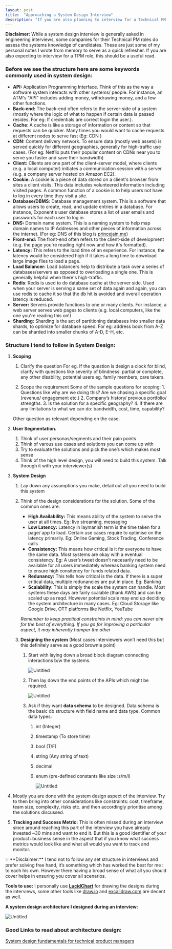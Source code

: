 ```yaml
---
layout: post
title:  "Approaching a System Design Interview"
description: "If you are also planning to interview for a Technical PM role, this should be a useful read on the things you need to keep in mind"
---
```


**Disclaimer:** While a system design interview is generally asked in engineering interviews, some companies for their Technical PM roles do assess the systems knowledge of candidates. These are just some of my personal notes I wrote from memory to serve as a quick refresher.
If you are also expecting to interview for a TPM role, this should be a useful read.

### Before we see the structure here are some keywords commonly used in system design:

-   **API:** Application Programming Interface. Think of this as the way a software system interacts with other systems/ people. For instance, an ATM's "API" includes adding money, withdrawing money, and a few other functions.
-   **Back-end:** The back-end often refers to the server-side of a system (mostly where the logic of what to happen if certain data is passed resides. For eg: If credentials are correct login the user.).
-   **Cache**: A cache is like a storage of information or content so that requests can be quicker. Many times you would want to cache requests at different nodes to serve fast (Eg: CDN )
-   **CDN:** Content delivery network. To ensure data (mostly web assets) is served quickly for different geographies, generally for high-traffic use cases. (For eg: Netflix puts their popular content on CDNs near you to serve you faster and save their bandwidth)
-   **Client:** Clients are one part of the client-server model, where clients (e.g. a local computer) initiates a communication session with a server (e.g. a company server hosted on Amazon EC2).
-   **Cookie:** A cookie is a piece of data stored on a client's browser from sites a client visits. This data includes volunteered information including visited pages. A common function of a cookie is to help users not have to log in every time they visit a site.
-   **Database/DBMS**: Database management system. This is a software that allows users to create, read, and update entries in a database. For instance, Exponent's user database stores a list of user emails and passwords for each user to log in.
-   **DNS:** Domain name system. This is a naming system to help map domain names to IP Addresses and other pieces of information across the internet. (For eg: DNS of this blog is [princejain.me](http://princejain.me))
-   **Front-end:** The front-end often refers to the client-side of development (e.g. the page you're reading right now and how it's formatted).
-   **Latency:** This refers to the load time of an experience. For instance, the latency would be considered high if it takes a long time to download large image files to load a page.
-   **Load Balancer:** Load balancers help to distribute a task over a series of databases/servers as opposed to overloading a single one. This is generally helpful when there's high-traffic.
-   **Redis**: Redis is used to do database cache at the server side. Used when your server is serving a same set of data again and again, you can use redis to cache it so that the db hit is avoided and overall operation latency is reduced.
-   **Server:** Servers provide functions to one or many clients. For instance, a web server serves web pages to clients (e.g. local computers, like the one you're reading this on!)
-   **Sharding:** Sharding is the act of partitioning databases into smaller data shards, to optimize for database speed. For eg: address book from A-Z can be sharded into smaller chunks of A-D, E-H, etc.

### Structure I tend to follow in System Design:

1.  **Scoping**

    1.  Clarify the question
        For eg. If the question is design a clock for blind, clarify with questions like severity of blindness: partial or complete, any other disability, potential users eg. family members, care takers.

    2.  Scope the requirement
        Some of the sample questions for scoping:
            1. Questions like why are we doing this? Are we chasing a specific goal (revenue/ engagement etc.)
            2. Company’s history/ previous portfolio/ strengths.
            3. Is the solution for a specific geography?
            4. If there are any limitations to what we can do: bandwidth, cost, time, capability?

    Other question as relevant depending on the case.


2.  **User Segmentation.**

    1.  Think of user personas/segments and their pain points
    2.  Think of varous use cases and solutions you can come up with
    3.  Try to evaluate the solutions and pick the one’s which makes most sense
    4.  Think of the high level design, you will need to build this system. Talk through it with your interviewer(s)


3.  **System Design**

    1.  Lay down any assumptions you make, detail out all you need to build this system
    2.  Think of the design considerations for the solution. Some of the common ones are:

        -  **High Availability:** This means ability of the system to serve the user at all times.
            Eg: live streaming, messaging
        -  **Low Latency:** Latency in laymanish term is the time taken for a page/ app to load. Certain use cases require to optimise on the latency primarily.
            Eg: Online Gaming, Stock Trading, Conference calls
        -  **Consistency:** This means how critical is it for everyone to have the same data. Most systems are okay with a eventual consistency.
            Eg: A user’s tweet doesn’t necesarily need to be available for all users immediately whereas banking system need to ensure high consitency for funds related data.
        -  **Redunancy:** This tells how critical is the data. If there is a super critical data, multiple redunancies are put in place. Eg: Banking
        -  **Scalability**: This is simply the scale the system can handle. Most systems these days are fairly scalable (thank AWS) and can be scaled up as reqd. However potential scale may end up deciding the system architecture in many cases.
            Eg: Cloud Storage like Google Drive, OTT platforms like Netflix, YouTube

        _Remember to keep practical constraints in mind: you can never aim for the best of everything. If you go for improving a particular aspect, it may inherently hamper the other_

    3.  **Designing the system** (Most cases interviewers won’t need this but this definitely serve as a good brownie point)

        1.  Start with laying down a broad block diagram connecting interactions b/w the systems.

            ![Untitled](/images/System_design.png)

        2.  Then lay down the end points of the APIs which might be required.

            ![Untitled](/images/System_design_1.png)

        3.  Ask if they want **data schema** to be designed. Data schema is the basic db structure with field name and data type. Common data types:

            1.  int (Integer)
            2.  timestamp (To store time)
            3.  bool (T/F)
            4.  string (Any string of text)
            5.  decimal
            6.  enum (pre-defined constants like size :s/m/l)

                ![Untitled](/images/System_design_2.png)

4.  Mostly you are done with the system design aspect of the interview. Try to then bring into other considerations like constraints: cost, timeframe, team size, complexity, risks etc. and then accordingly prioritise among the solutions discussed.
5.  **Tracking and Success Metric:** This is often missed during an interview since around reaching this part of the interview you have already invested ~30 mins and want to end it. But this is a good identifier of your product+business sense in the aspect that if you know what success metrics would look like and what all would you want to track and monitor.


<aside>
💡 **Disclaimer:** I tend not to follow any set structure in interviews and prefer solving free hand, it’s something which has worked the best for me : to each his own.
However there having a broad sense of what all you should cover helps in ensuring you cover all scenarios.

</aside>


**Tools to use:** I personally use **[LucidChart](https://lucid.app/documents#/dashboard)** for drawing the designs during the interviews, some other tools like [draw.io](http://draw.io) and [excalidraw.com](http://excalidraw.com) are decent as well.

**A system design architecture I designed during an interview:**

![Untitled](/images/System_design_3.png)

### Good Links to read about architecture design:

[System design fundamentals for technical product managers](https://www.linkedin.com/pulse/systems-design-fundamentals-technical-product-managers-pruthi/)
